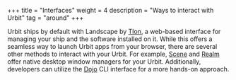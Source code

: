 +++
title = "Interfaces"
weight = 4
description = "Ways to interact with Urbit"
tag = "around"
+++

Urbit ships by default with Landscape by [Tlon](https://tlon.io), a web-based interface for managing your ship and the software installed on it. While this offers a seamless way to launch Urbit apps from your browser, there are several other methods to interact with your Urbit. For example, [Scene](https://tirrel.io/scene/index.html) and [Realm](https://www.holium.com/) offer native desktop window managers for your Urbit. Additionally, developers can utilize the [Dojo](https://developers.urbit.org/overview/dojo) CLI interface for a more hands-on approach.
